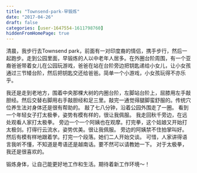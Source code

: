```yaml
---
title: "Townsend-park-早锻炼"
date: "2017-04-26"
draft: false
categories: [user-1647554-1611798760]
hiddenFromHomePage: true
---
```

清晨，我步行去Townsend park，前面有一对印度裔的情侣，携手步行，然后一起跑步。走到公园里面，早锻炼的人以中老年人居多。在外圈台阶周围，有一个亚裔爸爸带着女儿在公园玩游戏，爸爸在站在台阶旁边把钥匙递给小女儿，让小女孩通过三节矮台阶，然后把钥匙交还给爸爸。简单一个小游戏，小女孩玩得不亦乐乎。

我还是走到老地方，围着中央那棵大树的内圈台阶，左脚站台阶上，屈膝用左手敲胆经。然后交替右脚用右手敲胆经和足三里。敲完一通觉得腿脚蛮舒服的。传统穴位养生法对身体还是很有帮助的。 
敲了七八分钟，沿着公园外围走了一圈。 看到一个年轻女子打太极拳，姿势有模有样的，很让我佩服。 我走回秋千旁边，在远处观看人家打太极拳。 旁边一个一个阿姨也在观摩。打完拳，这个姑娘又开始打太极剑。打得行云流水，姿势优美。很让我佩服。 旁边的阿姨禁不住拍掌叫好。 然后有模有样地跟着学。打完一个段落。她们二人开始交谈。 可惜，人家讲得语言我听不懂，不知道是粤语还是越南话。要不然可以请教她一下。 对于太极拳，我还是很喜欢的。

锻炼身体，让自己能更好地工作和生活。期待着新工作环境～！
